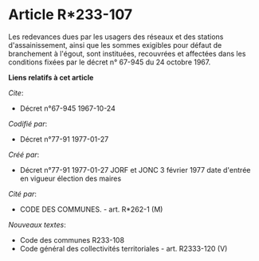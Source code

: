 # Article R*233-107

Les redevances dues par les usagers des réseaux et des stations d'assainissement, ainsi que les sommes exigibles pour défaut
de branchement à l'égout, sont instituées, recouvrées et affectées dans les conditions fixées par le décret n° 67-945 du 24
octobre 1967.

**Liens relatifs à cet article**

_Cite_:

  - Décret n°67-945 1967-10-24

_Codifié par_:

  - Décret n°77-91 1977-01-27

_Créé par_:

  - Décret n°77-91 1977-01-27 JORF et JONC 3 février 1977 date d'entrée en vigueur élection des maires

_Cité par_:

  - CODE DES COMMUNES. - art. R*262-1 (M)

_Nouveaux textes_:

  - Code des communes R233-108
  - Code général des collectivités territoriales - art. R2333-120 (V)
